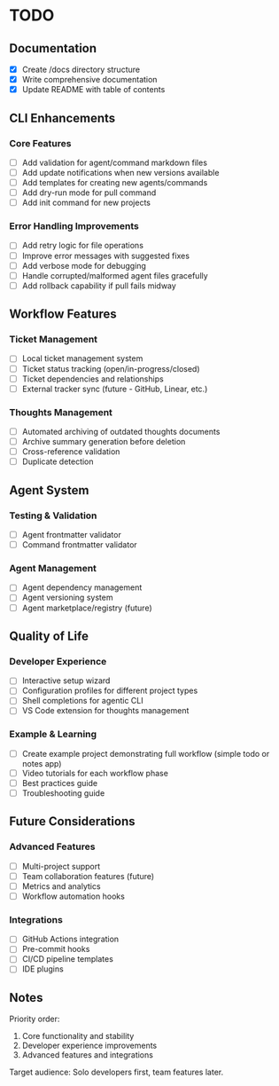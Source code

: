 # TODO

## Documentation
- [x] Create /docs directory structure
- [x] Write comprehensive documentation
- [x] Update README with table of contents

## CLI Enhancements

### Core Features
- [ ] Add validation for agent/command markdown files
- [ ] Add update notifications when new versions available
- [ ] Add templates for creating new agents/commands
- [ ] Add dry-run mode for pull command
- [ ] Add init command for new projects

### Error Handling Improvements
- [ ] Add retry logic for file operations
- [ ] Improve error messages with suggested fixes
- [ ] Add verbose mode for debugging
- [ ] Handle corrupted/malformed agent files gracefully
- [ ] Add rollback capability if pull fails midway

## Workflow Features

### Ticket Management
- [ ] Local ticket management system
- [ ] Ticket status tracking (open/in-progress/closed)
- [ ] Ticket dependencies and relationships
- [ ] External tracker sync (future - GitHub, Linear, etc.)

### Thoughts Management
- [ ] Automated archiving of outdated thoughts documents
- [ ] Archive summary generation before deletion
- [ ] Cross-reference validation
- [ ] Duplicate detection

## Agent System

### Testing & Validation
- [ ] Agent frontmatter validator
- [ ] Command frontmatter validator

### Agent Management
- [ ] Agent dependency management
- [ ] Agent versioning system
- [ ] Agent marketplace/registry (future)

## Quality of Life

### Developer Experience
- [ ] Interactive setup wizard
- [ ] Configuration profiles for different project types
- [ ] Shell completions for agentic CLI
- [ ] VS Code extension for thoughts management

### Example & Learning
- [ ] Create example project demonstrating full workflow (simple todo or notes app)
- [ ] Video tutorials for each workflow phase
- [ ] Best practices guide
- [ ] Troubleshooting guide

## Future Considerations

### Advanced Features
- [ ] Multi-project support
- [ ] Team collaboration features (future)
- [ ] Metrics and analytics
- [ ] Workflow automation hooks

### Integrations
- [ ] GitHub Actions integration
- [ ] Pre-commit hooks
- [ ] CI/CD pipeline templates
- [ ] IDE plugins

## Notes

Priority order:
1. Core functionality and stability
2. Developer experience improvements
3. Advanced features and integrations

Target audience: Solo developers first, team features later.